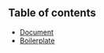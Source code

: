 ## Table of contents

- [Document](https://github.com/at-fe-rd/r-react/tree/master/document)
- [Boilerplate](https://github.com/at-fe-rd/r-react/tree/master/react-boilerplate)




